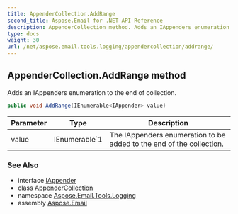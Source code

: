 ```yaml
---
title: AppenderCollection.AddRange
second_title: Aspose.Email for .NET API Reference
description: AppenderCollection method. Adds an IAppenders enumeration to the end of collection
type: docs
weight: 30
url: /net/aspose.email.tools.logging/appendercollection/addrange/
---
```

## AppenderCollection.AddRange method

Adds an IAppenders enumeration to the end of collection.

```csharp
public void AddRange(IEnumerable<IAppender> value)
```

| Parameter | Type | Description |
| --- | --- | --- |
| value | IEnumerable`1 | The IAppenders enumeration to be added to the end of the collection. |

### See Also

* interface [IAppender](../../iappender/)
* class [AppenderCollection](../)
* namespace [Aspose.Email.Tools.Logging](../../appendercollection/)
* assembly [Aspose.Email](../../../)


